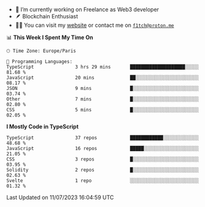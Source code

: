 - 🔭 I’m currently working on Freelance as Web3 developer
- 🪶 Blockchain Enthusiast
- 👨‍💻 You can visit my [website](https://f1tch.xyz) or contact me on [`f1tch@proton.me`](mailto:f1tch@proton.me)

<!--START_SECTION:waka-->
📊 **This Week I Spent My Time On** 

```text
🕑︎ Time Zone: Europe/Paris

💬 Programming Languages: 
TypeScript               3 hrs 29 mins       ████████████████████░░░░░   81.68 % 
JavaScript               20 mins             ██░░░░░░░░░░░░░░░░░░░░░░░   08.17 % 
JSON                     9 mins              █░░░░░░░░░░░░░░░░░░░░░░░░   03.74 % 
Other                    7 mins              █░░░░░░░░░░░░░░░░░░░░░░░░   02.80 % 
CSS                      5 mins              █░░░░░░░░░░░░░░░░░░░░░░░░   02.05 % 
```

**I Mostly Code in TypeScript** 

```text
TypeScript               37 repos            ████████████░░░░░░░░░░░░░   48.68 % 
JavaScript               16 repos            █████░░░░░░░░░░░░░░░░░░░░   21.05 % 
CSS                      3 repos             █░░░░░░░░░░░░░░░░░░░░░░░░   03.95 % 
Solidity                 2 repos             █░░░░░░░░░░░░░░░░░░░░░░░░   02.63 % 
Svelte                   1 repo              ░░░░░░░░░░░░░░░░░░░░░░░░░   01.32 % 
```




 Last Updated on 11/07/2023 16:04:59 UTC
<!--END_SECTION:waka-->
